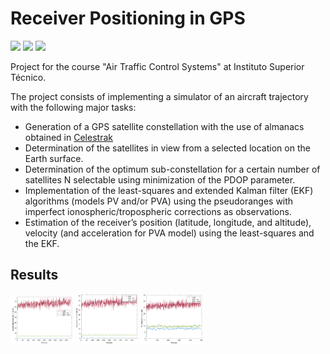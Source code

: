 # Receiver Positioning in GPS

<p>
    <img src="https://img.shields.io/badge/ubuntu-v20.04-blue"/>
    <img src="https://img.shields.io/badge/matlab-R2020a-orange"/>
    <img src="https://img.shields.io/badge/language-portuguese-red"/>
</p>

Project for the course "Air Traffic Control Systems" at Instituto Superior Técnico.

The project consists of implementing a simulator of an aircraft trajectory with the
following major tasks:
- Generation of a GPS satellite constellation with the use of almanacs obtained in [Celestrak](https://celestrak.com/)
- Determination of the satellites in view from a selected location on the Earth surface.
- Determination of the optimum sub-constellation for a certain number of satellites N selectable  using minimization of the PDOP parameter.
- Implementation of the least-squares and extended Kalman filter (EKF) algorithms (models PV and/or PVA) using the pseudoranges with imperfect ionospheric/tropospheric corrections as observations.
- Estimation of the receiver’s position (latitude, longitude, and altitude), velocity (and acceleration for PVA model) using the least-squares and the EKF.

## Results



<p float="left">
  <img src="/Images/fig40.png" width="100" />
  <img src="/Images/fig42.png" width="100" /> 
  <img src="/Images/fig44.png" width="100" />
</p>